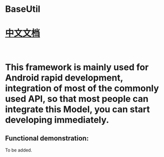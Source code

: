 # BaseUtil
# [中文文档](http://www.zhihu.com)
 
# This framework is mainly used for Android rapid development, integration of most of the commonly used API, so that most people can integrate this Model, you can start developing immediately.
## Functional demonstration:
To be added.
